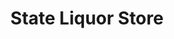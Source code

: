 ---
title: "State Liquor Store"
url: /twin-falls/state-liquor-store-kimberly-road/
shop: alcohol
---